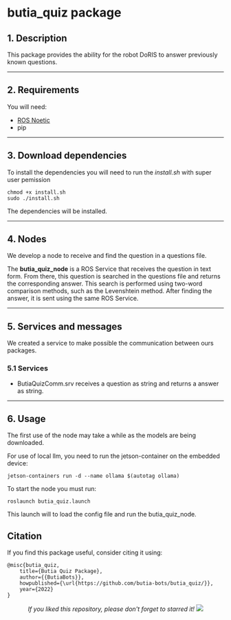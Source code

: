 # butia_quiz package

## 1. Description

This package provides the ability for the robot DoRIS to answer previously known questions.

---

## 2. Requirements

You will need:

- [ROS Noetic](http://wiki.ros.org/noetic/Installation)
- pip

---

## 3. Download dependencies

To install the dependencies you will need to run the _install.sh_ with super user pemission

```
chmod +x install.sh
sudo ./install.sh
```

The dependencies will be installed.

---

## 4. Nodes

We develop a node to receive and find the question in a questions file.

The **butia_quiz_node** is a ROS Service that receives the question in text form. From there, this question is searched in the questions file and returns the corresponding answer. This search is performed using two-word comparison methods, such as the Levenshtein method. After finding the answer, it is sent using the same ROS Service.

---

## 5. Services and messages

We created a service to make possible the communication between ours packages.

### 5.1 Services

- ButiaQuizComm.srv receives a question as string and returns a answer as string.

---

## 6. Usage

The first use of the node may take a while as the models are being downloaded.

For use of local llm, you need to run the jetson-container on the embedded device:

```
jetson-containers run -d --name ollama $(autotag ollama)
```

To start the node you must run:

```
roslaunch butia_quiz.launch
```

This launch will to load the config file and run the butia_quiz_node.

## Citation

If you find this package useful, consider citing it using:

```
@misc{butia_quiz,
    title={Butia Quiz Package},
    author={{ButiaBots}},
    howpublished={\url{https://github.com/butia-bots/butia_quiz/}},
    year={2022}
}
```

<p align="center"> 
  <i>If you liked this repository, please don't forget to starred it!</i>
  <img src="https://img.shields.io/github/stars/butia-bots/butia_quiz?style=social"/>
</p>
